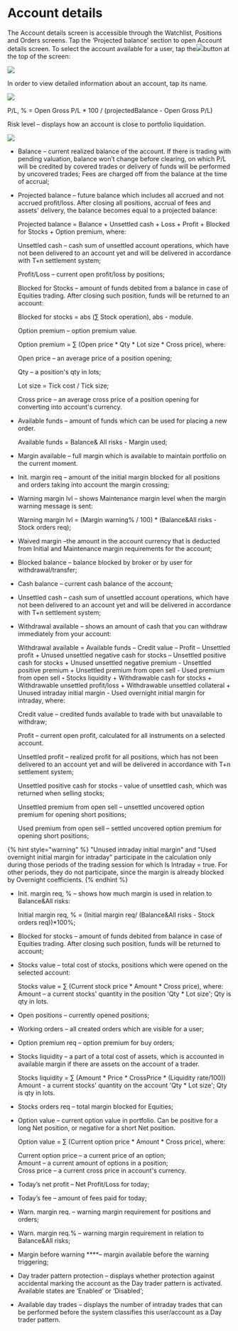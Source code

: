 # Account details

The Account details screen is accessible through the Watchlist, Positions and Orders screens. Tap the ‘Projected balance’ section to open Account details screen. To select the account available for a user, tap the![](../../../.gitbook/assets/first%20%283%29.png)button at the top of the screen:

![](../../../.gitbook/assets/1%20%28104%29.png)

In order to view detailed information about an account, tap its name.

![](../../../.gitbook/assets/2%20%2892%29.png)

P/L, % = Open Gross P/L \* 100 / \(projectedBalance - Open Gross P/L\) 

Risk level – displays how an account is close to portfolio liquidation.

![](../../../.gitbook/assets/3%20%2880%29.png)

* Balance – current realized balance of the account. If there is trading with pending valuation, balance won’t change before clearing, on which P/L will be credited by covered trades or delivery of funds will be performed by uncovered trades; Fees are charged off from the balance at the time of accrual;
* Projected balance – future balance which includes all accrued and not accrued profit/loss. After closing all positions, accrual of fees and assets' delivery, the balance becomes equal to a projected balance:

  Projected balance = Balance + Unsettled cash + Loss + Profit + Blocked for Stocks + Option premium, where:

  Unsettled cash – cash sum of unsettled account operations, which have not been delivered to an account yet and will be delivered in accordance with T+n settlement system;

  Profit/Loss – current open profit/loss by positions;

  Blocked for Stocks – amount of funds debited from a balance in case of Equities trading. After closing such position, funds will be returned to an account:

  Blocked for stocks = abs \(∑ Stock operation\), abs - module.

  Option premium – option premium value.

  Option premium = ∑ \(Open price \* Qty \* Lot size \* Cross price\), where:

  Open price – an average price of a position opening;

  Qty – a position's qty in lots;

  Lot size = Tick cost / Tick size;

  Cross price – an average cross price of a position opening for converting into account's currency.

* Available funds – amount of funds which can be used for placing a new order. 

  Available funds = Balance& All risks - Margin used;

* Margin available – full margin which is available to maintain portfolio on the current moment. 
* Init. margin req – amount of the initial margin blocked for all positions and orders taking into account the margin crossing;
* Warning margin lvl – shows Maintenance margin level when the margin warning message is sent:

  Warning margin lvl = \(Margin warning% / 100\) \* \(Balance&All risks - Stock orders req\);

* Waived margin –the amount in the account currency that is deducted from Initial and Maintenance margin requirements for the account;
* Blocked balance – balance blocked by broker or by user for withdrawal/transfer;
* Cash balance – current cash balance of the account;
* Unsettled cash – сash sum of unsettled account operations, which have not been delivered to an account yet and will be delivered in accordance with T+n settlement system;
* Withdrawal available – shows an amount of cash that you can withdraw immediately from your account:

  Withdrawal available = Available funds – Credit value – Profit – Unsettled profit + Unused unsettled negative cash for stocks – Unsettled positive cash for stocks + Unused unsettled negative premium - Unsettled positive premium + Unsettled premium from open sell - Used premium from open sell **-** Stocks liquidity + Withdrawable cash for stocks + Withdrawable unsettled profit/loss + Withdrawable unsettled collateral + Unused intraday initial margin - Used overnight initial margin for intraday, where:

  Credit value – credited funds available to trade with but unavailable to withdraw;

  Profit – current open profit, calculated for all instruments on a selected account.

  Unsettled profit – realized profit for all positions, which has not been delivered to an account yet and will be delivered in accordance with T+n settlement system;

  Unsettled positive cash for stocks - value of unsettled cash, which was returned when selling stocks;

  Unsettled premium from open sell – unsettled uncovered option premium for opening short positions;

  Used premium from open sell – settled uncovered option premium for opening short positions;

{% hint style="warning" %}
"Unused intraday initial margin" and "Used overnight initial margin for intraday" participate in the calculation only during those periods of the trading session for which Is Intraday = true. For other periods, they do not participate, since the margin is already blocked by Overnight coefficients.
{% endhint %}

* Init. margin req, % – shows how much margin is used in relation to Balance&All risks:

  Initial margin req, % = \(Initial margin req/ \(Balance&All risks - Stock orders req\)\)\*100%;

* Blocked for stocks – amount of funds debited from balance in case of Equities trading. After closing such position, funds will be returned to account;
* Stocks value – total cost of stocks, positions which were opened on the selected account:

   Stocks value = ∑ \(Current stock price \* Amount \* Cross price\), where:  
   Amount – a current stocks' quantity in the position 'Qty \* Lot size'; Qty is qty in lots.

* Open positions – currently opened positions;
* Working orders – all created orders which are visible for a user;
* Option premium req – option premium for buy orders;
* Stocks liquidity – a part of a total cost of assets, which is accounted in available margin if there are assets on the account of a trader.

  Stocks liquidity = ∑ \(Amount \* Price \* CrossPrice \* \(Liquidity rate/100\)\) Amount - a current stocks' quantity on the account 'Qty \* Lot size'; Qty is qty in lots.

* Stocks orders req – total margin blocked for Equities;
* Option value – сurrent option value in portfolio. Can be positive for a long Net position, or negative for a short Net position. 

  Option value = ∑ \(Current option price \* Amount \* Cross price\), where:

  Current option price – a current price of an option;  
  Amount – a current amount of options in a position;  
  Cross price – a current cross price in account's currency.

* Today’s net profit – Net Profit/Loss for today;
* Today’s fee ­– amount of fees paid for today;
* Warn. margin req. – warning margin requirement for positions and orders;
* Warn. margin req.% – warning margin requirement in relation to Balance&All risks;
* Margin before warning ****– margin available before the warning triggering;
* Day trader pattern protection –  displays whether protection against accidental marking the account as the Day trader pattern is activated. Available states are ‘Enabled’ or ‘Disabled’;
* Available day trades –  displays the number of intraday trades that can be performed before the system classifies this user/account as a Day trader pattern.

